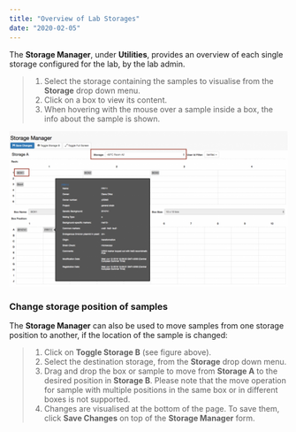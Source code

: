```yaml
---
title: "Overview of Lab Storages"
date: "2020-02-05"
---
```


  
The **Storage Manager**, under **Utilities**, provides an overview of each single storage configured for the lab, by the lab admin.

> 1. Select the storage containing the samples to visualise from the **Storage** drop down menu.
> 2. Click on a box to view its content.
> 3. When hovering with the mouse over a sample inside a box, the info about the sample is shown.

![](images/Storage-manager-1024x572.png)

### Change storage position of samples

  
The **Storage Manager** can also be used to move samples from one storage position to another, if the location of the sample is changed:

> 1. Click on **Toggle Storage B** (see figure above).
> 2. Select the destination storage, from the **Storage** drop down menu.
> 3. Drag and drop the box or sample to move from **Storage A** to the desired position in **Storage B**. Please note that the move operation for sample with multiple positions in the same box or in different boxes is not supported.
> 4. Changes are visualised at the bottom of the page. To save them, click **Save Changes** on top of the **Storage Manager** form.
